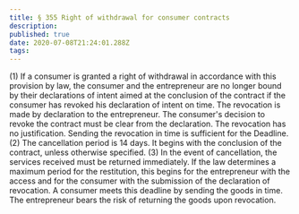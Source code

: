 ```yaml
---
title: § 355 Right of withdrawal for consumer contracts
description: 
published: true
date: 2020-07-08T21:24:01.288Z
tags: 
---
```


(1) If a consumer is granted a right of withdrawal in accordance with this provision by law, the consumer and the entrepreneur are no longer bound by their declarations of intent aimed at the conclusion of the contract if the consumer has revoked his declaration of intent on time. The revocation is made by declaration to the entrepreneur. The consumer's decision to revoke the contract must be clear from the declaration. The revocation has no justification. Sending the revocation in time is sufficient for the Deadline.
(2) The cancellation period is 14 days. It begins with the conclusion of the contract, unless otherwise specified.
(3) In the event of cancellation, the services received must be returned immediately. If the law determines a maximum period for the restitution, this begins for the entrepreneur with the access and for the consumer with the submission of the declaration of revocation. A consumer meets this deadline by sending the goods in time. The entrepreneur bears the risk of returning the goods upon revocation.
